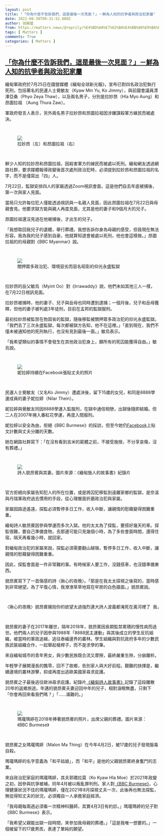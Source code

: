 ```yaml
---
layout: post
title: "「你為什麼不告訴我們，這是最後一次見面？」－鮮為人知的抗爭者與政治犯家屬"
date: 2022-08-30T09:31:52.000Z
author: 翁婉瑩
from: https://matters.news/@reprily/%E4%BD%A0%E7%82%BA%E4%BB%80%E9%BA%BC%E4%B8%8D%E5%91%8A%E8%A8%B4%E6%88%91%E5%80%91-%E9%80%99%E6%98%AF%E6%9C%80%E5%BE%8C%E4%B8%80%E6%AC%A1%E8%A6%8B%E9%9D%A2-%E9%AE%AE%E7%82%BA%E4%BA%BA%E7%9F%A5%E7%9A%84%E6%8A%97%E7%88%AD%E8%80%85%E8%88%87%E6%94%BF%E6%B2%BB%E7%8A%AF%E5%AE%B6%E5%B1%AC-bafyreidwwdmpuzy5wnuolm5fpgup2kpj7z7xj7urbupdvfhs6kevwgbyxq
tags: [ Matters ]
comments: True
categories: [ Matters ]
---
```

<!--1661851912000-->
[「你為什麼不告訴我們，這是最後一次見面？」－鮮為人知的抗爭者與政治犯家屬](https://matters.news/@reprily/%E4%BD%A0%E7%82%BA%E4%BB%80%E9%BA%BC%E4%B8%8D%E5%91%8A%E8%A8%B4%E6%88%91%E5%80%91-%E9%80%99%E6%98%AF%E6%9C%80%E5%BE%8C%E4%B8%80%E6%AC%A1%E8%A6%8B%E9%9D%A2-%E9%AE%AE%E7%82%BA%E4%BA%BA%E7%9F%A5%E7%9A%84%E6%8A%97%E7%88%AD%E8%80%85%E8%88%87%E6%94%BF%E6%B2%BB%E7%8A%AF%E5%AE%B6%E5%B1%AC-bafyreidwwdmpuzy5wnuolm5fpgup2kpj7z7xj7urbupdvfhs6kevwgbyxq)
------

<div>
<p>緬甸軍政府於7月25日在國營媒體《緬甸全球新光報》，宣布已對四名政治犯執行死刑，包括著名的民運人士覺敏友（Kyaw Min Yu, Ko Jimmy），與前國會議員漂澤亞桑（Phyo Zeya Thaw），以及兩名男子，分別是拉妙昂（Hla Myo Aung）和昂圖拉祖 （Aung Thura Zaw）。</p><p>軍政府發言人表示，另外兩名男子拉妙昂和昂圖拉祖因涉嫌謀殺軍方線民而被處決。</p><p><br></p><figure class="image"><img src="https://assets.matters.news/embed/43ee6b34-7219-4ff7-bbfd-4a77d7a3a16a.jpeg" data-asset-id="43ee6b34-7219-4ff7-bbfd-4a77d7a3a16a" referrerpolicy="no-referrer"><figcaption><span>拉妙昂（左）和昂圖拉祖（右）</span></figcaption></figure><p><br></p><p>鮮少人知的拉妙昂和昂圖拉祖，因殺害軍方的線民而被處以死刑。緬甸網友透過網路社群，要求媒體報導政變後首次處刑政治犯時，必須提到拉妙昂和昂圖拉祖的名字，而不是僅寫出「四」人。</p><p>7月22日，監獄安排四人的家屬透過Zoom視訊會面，這是他們自去年底被捕後，第一次與家人見面。</p><p>當局只允許每位犯人僅能透過視訊與一名親人見面，因此昂圖拉祖在7月22日與母親會見。他要求獄方能與親人再度見面，尤其是他的妻子和9個月大的兒子。</p><p>昂圖拉祖還沒見過在他被捕後，才出生的兒子。</p><p>「我想取回我兒子的遺體，舉行葬禮。我想告訴你身為母親的感受，但我現在無法形容。我為我的兒子感到自豪，他就算知道會被處以死刑，他也會這樣做。」昂圖拉祖的的母親對《BBC Myanmar》說。</p><p><br></p><figure class="image"><img src="https://assets.matters.news/embed/43e67818-651d-4de9-9d4a-ef7d32d02b3b.jpeg" data-asset-id="43e67818-651d-4de9-9d4a-ef7d32d02b3b" referrerpolicy="no-referrer"><figcaption><span>關押眾多政治犯、環境惡劣而惡名昭彰的仰光永盛監獄</span></figcaption></figure><p><br></p><p>拉妙昂的岳父敏烏（Myint Oo）對《Irrawaddy》說，他們未如其他三人一樣，在7月22日視訊見面。</p><p>拉妙昂被捕時，他的妻子、兒子與岳母也同時遭到逮捕；一個月後，兒子和岳母獲釋，但他的妻子被判處3年徒刑，目前在孟邦的監獄服刑。</p><p>最初拉妙昂被監禁在勃固省的監獄，隨後移監被關押眾多政治犯的仰光永盛監獄。「我們去了三次永盛監獄，每次都被獄方告知，他不在這裡。」「直到現在，我們不僅未被通知他的死刑執行，也沒有見到最後一面。」敏烏表示。</p><p>「我希望類似的事情不會發生在其他政治犯身上，願所有的死囚能獲得自由。」敏烏說。</p><p><br></p><figure class="image"><img src="https://assets.matters.news/embed/7660ded7-adb5-48a8-8f2c-9e21136607c8.jpeg" data-asset-id="7660ded7-adb5-48a8-8f2c-9e21136607c8" referrerpolicy="no-referrer"><figcaption><span>妮拉婷持續在Facebook張貼丈夫的照片</span></figcaption></figure><p><br></p><p>民運人士覺敏友（又名Ko Jimmy）遭處決後，留下15歲的女兒，和同是8888學運成員的妻子妮拉婷（Nilar Thein）。</p><p>妮拉婷與覺敏友同因8888學運入監服刑，在獄中通信相戀，出獄後隨即結婚。但二人在2007年捲入番紅花學運，再度入間服刑。</p><p>妮拉婷以安全為由，拒絕《BBC Burmese》的採訪，但至今她仍<a href="https://www.facebook.com/whiteymom" rel="noopener noreferrer" target="_blank">Facebook</a>上貼文計數與丈夫分離的天數。</p><p>她在網路社群寫下：「在沒有看到吉米的屍體之前，不接受施捨，不分享哀傷，沒有葬禮。」</p><p><br></p><figure class="image"><img src="https://assets.matters.news/embed/6170eb60-375d-49fe-a30c-c6b7cde67214.webp" data-asset-id="6170eb60-375d-49fe-a30c-c6b7cde67214" referrerpolicy="no-referrer"><figcaption><span>詩人貌昂賓與其妻。圖片來源：《緬甸施人的故事書》紀錄片</span></figcaption></figure><p><br></p><p>官方拒絕向家屬告知犯人的所在位置，或是將囚犯移監到遠離家鄉的監獄，是奈溫與丹瑞軍政府過去慣用的手段，從心理層面折磨政治犯與家屬。</p><p>家屬因路途遙遠，探監必須暫停多日工作，收入中斷，讓親情的慰藉變得困難重重。</p><p>緬甸詩人敏昂賓因參與學運而多次入獄。他的太太為了探監，要搭好幾天的車。探監很難，要自己準備食物，去那邊可能只見幾個小時，為了多些會面時間，還得住宿，隔天再看幾小時，就回家。</p><p>對緬甸政治犯的家屬來說，探監必須需要翻山越嶺，暫停多日工作，收入中斷，讓親情的慰藉變得困難重重。</p><p>因此，探監會面是一件非常難的事。有時候家人要工作，沒錢搭車，也沒錢準備東西。</p><p>貌昂賓寫下了一首傷感的詩〈揪心的夜晚〉。「那是在我太太探視之後寫的，當時感到非常絕望。為了平復心情，我潦潦草草地寫在牢房的白色牆面。」貌昂賓說。</p><p><br></p><pre class="ql-syntax" spellcheck="false">〈揪心的夜晚〉貌昂賓擁抱你的欲望太過強烈連大詩人波義都淹死在黃河裡了 我，貌昂賓即便癱成一張紙片也要攤在月光下吸取月的光華如皮球般圓滿再直直照進暗無天日的螞蟻洞穴裡。 沐浴在金色光芒之下挺起的下巴和揚起的小臉我渴望去親吻，多少個黃昏月亮啊，月亮會知道吧 情人的兩頰，兩輪香軟的月它們還光輝如昔嗎？沒有消息，也不明究竟。 將一整罐開水倒在房前地板再低下頭，望著明月水和月亮漸漸在夜晚裡消失。</pre><p><br></p><p>貌昂賓的妻子在2017年離世，隔年2018年，貌昂賓因長期監禁累積的慢性病而過世。他們兩人的兒子因參與1988年「8888民主運動」與其後成立的學生反抗組織，被當時的軍政追緝，逃往泰緬邊界的叢林。學生組織與對抗政府多年的少數民族武裝組織合作，一起舉起槍桿子，而不是求學的筆。</p><p>來自緬甸城市的青年男女，與少數民族既合流又摩擦，最終嚴重生隙，分崩離析。</p><p>年輕學子展開漫長的飄零，回不了故鄉，告別家人與大好前程。艱難的抉擇是，繼續邊境的叢林游擊，抑或再度出逃歐美國家尋求庇護。</p><p>貌昂賓之子最後逃往歐洲尋求庇護。紀錄片<a href="https://vimeo.com/ondemand/burmastorybook2" rel="noopener noreferrer" target="_blank">《緬甸詩人故事書》</a>記錄了這段離散20年的返鄉旅途。年邁的貌昂賓夫妻迎回中年的兒子，相對淚眼無盡，只剩下「你會再回來看我們嗎？」「……滿難的。」</p><p><br></p><figure class="image"><img src="https://assets.matters.news/embed/d8e8a6f0-52a9-4a66-9e3a-a8b5429b3601.webp" data-asset-id="d8e8a6f0-52a9-4a66-9e3a-a8b5429b3601" referrerpolicy="no-referrer"><figcaption><span>瑪瓏瑪婷在2018年捧著貌昂賓的照片，出席父親的葬禮。圖片來源：《BBC Burmese》</span></figcaption></figure><p><br></p><p>貌昂賓之女瑪瓏瑪婷（Malon Ma Thing）在今年4月2日，被17歲的兒子發現服毒自殺。</p><p>瑪瓏瑪婷的名字意義為「和平姑娘」，而「和平」是他的父親貌昂賓終身奮鬥的志業。</p><p>來自政治犯家庭的瑪瓏瑪婷，其夫郭礄拉莫（Ko Kyaw Hla Moe）於2021年政變之初，因參與抗爭被補，同年4月被以叛亂罪判刑。家人對<a href="https://www.bbc.com/burmese/burma-60967843?fbclid=IwAR3e2l7P3J88_zzPKz-8FeG1yltRQ_83oR-6QXmu-1Ulr4oitKqKzNDvYDE" rel="noopener noreferrer" target="_blank">《BBC Burmese》</a>，心理健康狀況不佳的瑪瓏瑪婷，僅在2021年8月探視丈夫一次，此後再也無法探監，無從得知丈夫的狀況，必須獨自一人承擔家庭經濟。</p><p>「我母親每兩週必須看一次精神科醫師，其實4月3日有約診。」瑪瓏瑪婷的兒子對《BBC Burmese》表示。</p><p>「我希望父親能出獄一段時間，來參加我母親的葬禮。」「這是我唯一想要的。」一個被留下的17歲男孩，表達了單純的願望。</p>
</div>
